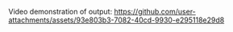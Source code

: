 
Video demonstration of output:
https://github.com/user-attachments/assets/93e803b3-7082-40cd-9930-e295118e29d8

